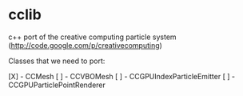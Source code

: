 cclib
=====

c++ port of the creative computing particle system (http://code.google.com/p/creativecomputing)


Classes that we need to port:

[X] - CCMesh
[ ] - CCVBOMesh
[ ] - CCGPUIndexParticleEmitter
[ ] - CCGPUParticlePointRenderer
